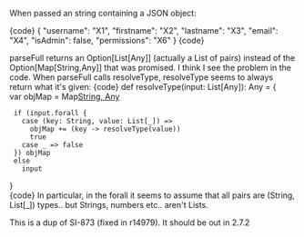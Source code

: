 When passed an string containing a JSON object:

{code}
{
            "username": "X1",
            "firstname": "X2",
            "lastname": "X3",
            "email": "X4",
            "isAdmin": false,
            "permissions": "X6"
}
{code}

parseFull returns an Option[List[Any]] (actually a List of pairs) instead of the Option[Map[String,Any]] that was promised.  I think I see the problem in the code.  When parseFull calls resolveType, resolveType seems to always return what it's given:
{code}
   def resolveType(input: List[Any]): Any = {  
     var objMap = Map[String, Any]()  
       
     if (input.forall {   
       case (key: String, value: List[_]) =>  
         objMap += (key -> resolveType(value))  
         true  
       case _ => false  
     }) objMap  
     else  
       input  
   }  
{code}
In particular, in the forall it seems to assume that all pairs are (String, List[_]) types.. but Strings, numbers etc.. aren't Lists.

This is a dup of SI-873 (fixed in r14979). It should be out in 2.7.2
